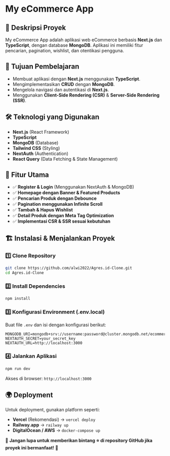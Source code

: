 # My eCommerce App

## 🚀 Deskripsi Proyek

My eCommerce App adalah aplikasi web eCommerce berbasis **Next.js** dan **TypeScript**, dengan database **MongoDB**. Aplikasi ini memiliki fitur pencarian, pagination, wishlist, dan otentikasi pengguna.

## 🎯 Tujuan Pembelajaran

- Membuat aplikasi dengan **Next.js** menggunakan **TypeScript**.
- Mengimplementasikan **CRUD** dengan **MongoDB**.
- Mengelola navigasi dan autentikasi di **Next.js**.
- Menggunakan **Client-Side Rendering (CSR)** & **Server-Side Rendering (SSR)**.

## 🛠️ Teknologi yang Digunakan

- **Next.js** (React Framework)
- **TypeScript**
- **MongoDB** (Database)
- **Tailwind CSS** (Styling)
- **NextAuth** (Authentication)
- **React Query** (Data Fetching & State Management)


## 📌 Fitur Utama

- ✅ **Register & Login** (Menggunakan NextAuth & MongoDB)
- ✅ **Homepage dengan Banner & Featured Products**
- ✅ **Pencarian Produk dengan Debounce**
- ✅ **Pagination menggunakan Infinite Scroll**
- ✅ **Tambah & Hapus Wishlist**
- ✅ **Detail Produk dengan Meta Tag Optimization**
- ✅ **Implementasi CSR & SSR sesuai kebutuhan**


## 🏗️ Instalasi & Menjalankan Proyek

### 1️⃣ **Clone Repository**

```sh
git clone https://github.com/alwi2022/Agres.id-Clone.git
cd Agres.id-Clone
```

### 2️⃣ **Install Dependencies**

```sh
npm install
```

### 3️⃣ **Konfigurasi Environment (.env.local)**

Buat file `.env` dan isi dengan konfigurasi berikut:

```env
MONGODB_URI=mongodb+srv://username:password@cluster.mongodb.net/ecommerce
NEXTAUTH_SECRET=your_secret_key
NEXTAUTH_URL=http://localhost:3000
```

### 4️⃣ **Jalankan Aplikasi**

```sh
npm run dev
```

Akses di browser: `http://localhost:3000`

## 🌍 Deployment

Untuk deployment, gunakan platform seperti:

- **Vercel** (Rekomendasi) → `vercel deploy`
- **Railway.app** → `railway up`
- **DigitalOcean / AWS** → `docker-compose up`

🎯 **Jangan lupa untuk memberikan bintang ⭐ di repository GitHub jika proyek ini bermanfaat!** 🚀
